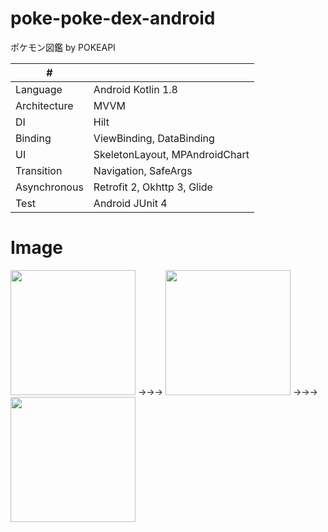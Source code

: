 # poke-poke-dex-android
ポケモン図鑑 by POKEAPI 

| # | |
| ---- |--------------------------|
| Language| Android Kotlin 1.8 |
| Architecture | MVVM |
| DI | Hilt |
| Binding | ViewBinding, DataBinding |
| UI | SkeletonLayout, MPAndroidChart |
| Transition | Navigation, SafeArgs |
| Asynchronous | Retrofit 2, Okhttp 3, Glide |
| Test | Android JUnit 4 |

# Image
<img width=200 src="https://github.com/kuskyst/poke-poke-dex-android/assets/126965999/fbf8e7ff-8283-4dd5-9c9a-80ac16207e9e">
→→→
<img width=200 src="https://github.com/kuskyst/poke-poke-dex-android/assets/126965999/53ed77c0-c103-4d4c-990b-1ac89a7fdd4f">
→→→
<img width=200 src="https://github.com/kuskyst/poke-poke-dex-android/assets/126965999/d1982ceb-02a5-44ef-add2-296cc24f83ca">
